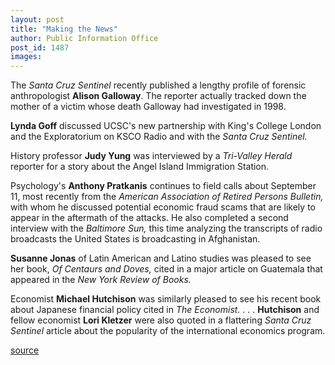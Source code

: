 ```yaml
---
layout: post
title: "Making the News"
author: Public Information Office
post_id: 1487
images:
---
```


<p>
  The <i>Santa Cruz Sentinel</i> recently published a lengthy profile of forensic anthropologist <b>Alison Galloway</b>. The reporter actually tracked down the mother of a victim whose death Galloway had investigated in 1998.
</p>
<p>
  <b>Lynda Goff</b> discussed UCSC's new partnership with King's College London and the Exploratorium on KSCO Radio and with the <i>Santa Cruz Sentinel.</i>
</p>
<p>
  History professor <b>Judy Yung</b> was interviewed by a <i>Tri-Valley Herald</i> reporter for a story about the Angel Island Immigration Station.
</p>
<p>
  Psychology's <b>Anthony Pratkanis</b> continues to field calls about September 11, most recently from the <i>American Association of Retired Persons Bulletin,</i> with whom he discussed potential economic fraud scams that are likely to appear in the aftermath of the attacks. He also completed a second interview with the <i>Baltimore Sun,</i> this time analyzing the transcripts of radio broadcasts the United States is broadcasting in Afghanistan.
</p>
<p>
  <b>Susanne Jonas</b> of Latin American and Latino studies was pleased to see her book, <i>Of Centaurs and Doves,</i> cited in a major article on Guatemala that appeared in the <i>New York Review of Books.</i>
</p>
<p>
  Economist <b>Michael Hutchison</b> was similarly pleased to see his recent book about Japanese financial policy cited in <i>The Economist.</i> . . . <b>Hutchison</b> and fellow economist <b>Lori Kletzer</b> were also quoted in a flattering <i>Santa Cruz Sentinel</i> article about the popularity of the international economics program.
</p>
<p>

[source](http://www1.ucsc.edu/currents/01-02/10-22/makenews.html "Permalink to makenews")
